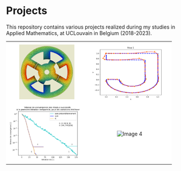 # Projects

This repository contains various projects realized during my studies in Applied Mathematics, at UCLouvain in Belgium (2018-2023).


 <table style="width:90%;" bgcolor="white" border="0">
        <tr>
            <td align="center"><img src="FEM_Switched_Reluctance_Motor/Images/mesh.png" alt="Image 1" style="width: 72%; height: auto;"></td>
            <td align="center"><img src="B_Splines/Images/Solutions_evolution.gif" alt="Image 2" style="width: 100%; height: auto;" ></td>
        </tr>
        <tr>
            <td align="center"><img src="Heat_Exchanger/Images/Convergence_rates_year.png" alt="Image 3" style="height: 120; width: auto;"></td>
            <td align="center"><img src="Fluid_Convection/Images/anim_mixer.gif" alt="Image 4" style="height: 120;width: auto"></td>
        </tr>
</table>

